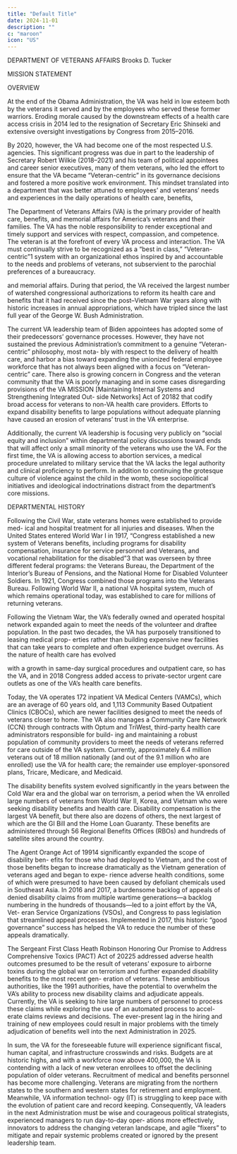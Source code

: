 ```yaml
---
title: "Default Title"
date: 2024-11-01
description: ""
c: "maroon"
icon: "US"
---
```

DEPARTMENT OF
VETERANS AFFAIRS
Brooks D. Tucker

MISSION STATEMENT

OVERVIEW

At the end of the Obama Administration, the VA was held in low esteem both
by the veterans it served and by the employees who served these former warriors.
Eroding morale caused by the downstream effects of a health care access crisis
in 2014 led to the resignation of Secretary Eric Shinseki and extensive oversight
investigations by Congress from 2015–2016.

By 2020, however, the VA had become one of the most respected U.S. agencies.
This significant progress was due in part to the leadership of Secretary Robert Wilkie
(2018–2021) and his team of political appointees and career senior executives, many
of them veterans, who led the effort to ensure that the VA became “Veteran-centric”
in its governance decisions and fostered a more positive work environment.
This mindset translated into a department that was better attuned to employees’
and veterans’ needs and experiences in the daily operations of health care, benefits,


The Department of Veterans Affairs (VA) is the primary provider of health care,
benefits, and memorial affairs for America’s veterans and their families. The VA
has the noble responsibility to render exceptional and timely support and services
with respect, compassion, and competence. The veteran is at the forefront of every
VA process and interaction. The VA must continually strive to be recognized as a
“best in class,” “Veteran-centric”1 system with an organizational ethos inspired
by and accountable to the needs and problems of veterans, not subservient to the
parochial preferences of a bureaucracy.

and memorial affairs. During that period, the VA received the largest number of
watershed congressional authorizations to reform its health care and benefits that
it had received since the post–Vietnam War years along with historic increases in
annual appropriations, which have tripled since the last full year of the George W.
Bush Administration.

The current VA leadership team of Biden appointees has adopted some of their
predecessors’ governance processes. However, they have not sustained the previous
Administration’s commitment to a genuine “Veteran-centric” philosophy, most nota-
bly with respect to the delivery of health care, and harbor a bias toward expanding the
unionized federal employee workforce that has not always been aligned with a focus
on “Veteran-centric” care. There also is growing concern in Congress and the veteran
community that the VA is poorly managing and in some cases disregarding provisions
of the VA MISSION [Maintaining Internal Systems and Strengthening Integrated Out-
side Networks] Act of 20182 that codify broad access for veterans to non-VA health care
providers. Efforts to expand disability benefits to large populations without adequate
planning have caused an erosion of veterans’ trust in the VA enterprise.

Additionally, the current VA leadership is focusing very publicly on “social
equity and inclusion” within departmental policy discussions toward ends that
will affect only a small minority of the veterans who use the VA. For the first time,
the VA is allowing access to abortion services, a medical procedure unrelated to
military service that the VA lacks the legal authority and clinical proficiency to
perform. In addition to continuing the grotesque culture of violence against the
child in the womb, these sociopolitical initiatives and ideological indoctrinations
distract from the department’s core missions.

DEPARTMENTAL HISTORY

Following the Civil War, state veterans homes were established to provide med-
ical and hospital treatment for all injuries and diseases. When the United States
entered World War I in 1917, “Congress established a new system of Veterans
benefits, including programs for disability compensation, insurance for service
personnel and Veterans, and vocational rehabilitation for the disabled”3 that was
overseen by three different federal programs: the Veterans Bureau, the Department
of the Interior’s Bureau of Pensions, and the National Home for Disabled Volunteer
Soldiers. In 1921, Congress combined those programs into the Veterans Bureau.
Following World War II, a national VA hospital system, much of which remains
operational today, was established to care for millions of returning veterans.


Following the Vietnam War, the VA’s federally owned and operated hospital
network expanded again to meet the needs of the volunteer and draftee population.
In the past two decades, the VA has purposely transitioned to leasing medical prop-
erties rather than building expensive new facilities that can take years to complete
and often experience budget overruns. As the nature of health care has evolved


with a growth in same-day surgical procedures and outpatient care, so has the VA,
and in 2018 Congress added access to private-sector urgent care outlets as one of
the VA’s health care benefits.

Today, the VA operates 172 inpatient VA Medical Centers (VAMCs), which are
an average of 60 years old, and 1,113 Community Based Outpatient Clinics (CBOCs),
which are newer facilities designed to meet the needs of veterans closer to home.
The VA also manages a Community Care Network (CCN) through contracts with
Optum and TriWest, third-party health care administrators responsible for build-
ing and maintaining a robust population of community providers to meet the needs
of veterans referred for care outside of the VA system. Currently, approximately
6.4 million veterans out of 18 million nationally (and out of the 9.1 million who are
enrolled) use the VA for health care; the remainder use employer-sponsored plans,
Tricare, Medicare, and Medicaid.

The disability benefits system evolved significantly in the years between the
Cold War era and the global war on terrorism, a period when the VA enrolled large
numbers of veterans from World War II, Korea, and Vietnam who were seeking
disability benefits and health care. Disability compensation is the largest VA benefit,
but there also are dozens of others, the next largest of which are the GI Bill and
the Home Loan Guaranty. These benefits are administered through 56 Regional
Benefits Offices (RBOs) and hundreds of satellite sites around the country.

The Agent Orange Act of 19914 significantly expanded the scope of disability ben-
efits for those who had deployed to Vietnam, and the cost of those benefits began to
increase dramatically as the Vietnam generation of veterans aged and began to expe-
rience adverse health conditions, some of which were presumed to have been caused
by defoliant chemicals used in Southeast Asia. In 2016 and 2017, a burdensome
backlog of appeals of denied disability claims from multiple wartime generations—a
backlog numbering in the hundreds of thousands—led to a joint effort by the VA, Vet-
eran Service Organizations (VSOs), and Congress to pass legislation that streamlined
appeal processes. Implemented in 2017, this historic “good governance” success has
helped the VA to reduce the number of these appeals dramatically.

The Sergeant First Class Heath Robinson Honoring Our Promise to Address
Comprehensive Toxics (PACT) Act of 20225 addressed adverse health outcomes
presumed to be the result of veterans’ exposure to airborne toxins during the global
war on terrorism and further expanded disability benefits to the most recent gen-
eration of veterans. These ambitious authorities, like the 1991 authorities, have
the potential to overwhelm the VA’s ability to process new disability claims and
adjudicate appeals. Currently, the VA is seeking to hire large numbers of personnel
to process these claims while exploring the use of an automated process to accel-
erate claims reviews and decisions. The ever-present lag in the hiring and training
of new employees could result in major problems with the timely adjudication of
benefits well into the next Administration in 2025.

In sum, the VA for the foreseeable future will experience significant fiscal,
human capital, and infrastructure crosswinds and risks. Budgets are at historic
highs, and with a workforce now above 400,000, the VA is contending with a
lack of new veteran enrollees to offset the declining population of older veterans.
Recruitment of medical and benefits personnel has become more challenging.
Veterans are migrating from the northern states to the southern and western
states for retirement and employment. Meanwhile, VA information technol-
ogy (IT) is struggling to keep pace with the evolution of patient care and record
keeping. Consequently, VA leaders in the next Administration must be wise and
courageous political strategists, experienced managers to run day-to-day oper-
ations more effectively, innovators to address the changing veteran landscape,
and agile “fixers” to mitigate and repair systemic problems created or ignored
by the present leadership team.

